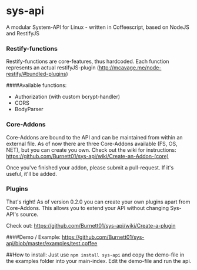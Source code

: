# sys-api
A modular System-API for Linux - written in Coffeescript, based on NodeJS and RestifyJS

### Restify-functions
Restify-functions are core-features, thus hardcoded.
Each function represents an actual restifyJS-plugin (http://mcavage.me/node-restify/#bundled-plugins)

####Available functions:
+ Authorization (with custom bcrypt-handler)
+ CORS
+ BodyParser

### Core-Addons
Core-Addons are bound to the API and can be maintained from within an external file.
As of now there are three Core-Addons available (FS, OS, NET), but you can create you own.
Check out the wiki for instructions: https://github.com/Burnett01/sys-api/wiki/Create-an-Addon-(core)

Once you've finished your addon, please submit a pull-request. If it's useful, it'll be added.

### Plugins
That's right! As of version 0.2.0 you can create your own plugins apart from Core-Addons.
This allows you to extend your API without changing Sys-API's source.

Check out: https://github.com/Burnett01/sys-api/wiki/Create-a-plugin


####Demo / Example:
https://github.com/Burnett01/sys-api/blob/master/examples/test.coffee

##How to install:
Just use `npm install sys-api` and copy the demo-file in the examples folder into your main-index. 
Edit the demo-file and run the api.